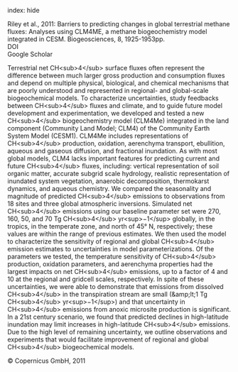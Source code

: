 index: hide

<div class="Citation">

  <div class="Citation-body">
    <div class="Citation-text">Riley et al., 2011: Barriers to predicting changes in global terrestrial methane fluxes: Analyses using CLM4ME, a methane biogeochemistry model integrated in CESM. <span class="Article-journal">Biogeosciences, </span><span class="Article-volume">8, </span>1925-1953pp.</div>
    <div class="Citation-links">
      <div class="CitationLink" data-href="https://doi.org/10.5194/bg-8-1925-2011">
        <div class="CitationLink-icon CitationLink-Doi"></div>
        <div class="CitationLink-text">DOI</div>
      </div>
      <div class="CitationLink" data-href="https://scholar.google.com/scholar?q=10.5194/bg-8-1925-2011">
        <div class="CitationLink-icon CitationLink-Scholar"></div>
        <div class="CitationLink-text">Google Scholar</div>
      </div>
    </div>
  </div>
</div>

Terrestrial net CH&lt;sub&gt;4&lt;/sub&gt; surface fluxes often represent the difference between much larger gross production and consumption fluxes and depend on multiple physical, biological, and chemical mechanisms that are poorly understood and represented in regional- and global-scale biogeochemical models. To characterize uncertainties, study feedbacks between CH&lt;sub&gt;4&lt;/sub&gt; fluxes and climate, and to guide future model development and experimentation, we developed and tested a new CH&lt;sub&gt;4&lt;/sub&gt; biogeochemistry model (CLM4Me) integrated in the land component (Community Land Model; CLM4) of the Community Earth System Model (CESM1). CLM4Me includes representations of CH&lt;sub&gt;4&lt;/sub&gt; production, oxidation, aerenchyma transport, ebullition, aqueous and gaseous diffusion, and fractional inundation. As with most global models, CLM4 lacks important features for predicting current and future CH&lt;sub&gt;4&lt;/sub&gt; fluxes, including: vertical representation of soil organic matter, accurate subgrid scale hydrology, realistic representation of inundated system vegetation, anaerobic decomposition, thermokarst dynamics, and aqueous chemistry. We compared the seasonality and magnitude of predicted CH&lt;sub&gt;4&lt;/sub&gt; emissions to observations from 18 sites and three global atmospheric inversions. Simulated net CH&lt;sub&gt;4&lt;/sub&gt; emissions using our baseline parameter set were 270, 160, 50, and 70 Tg CH&lt;sub&gt;4&lt;/sub&gt; yr&lt;sup&gt;−1&lt;/sup&gt; globally, in the tropics, in the temperate zone, and north of 45° N, respectively; these values are within the range of previous estimates. We then used the model to characterize the sensitivity of regional and global CH&lt;sub&gt;4&lt;/sub&gt; emission estimates to uncertainties in model parameterizations. Of the parameters we tested, the temperature sensitivity of CH&lt;sub&gt;4&lt;/sub&gt; production, oxidation parameters, and aerenchyma properties had the largest impacts on net CH&lt;sub&gt;4&lt;/sub&gt; emissions, up to a factor of 4 and 10 at the regional and gridcell scales, respectively. In spite of these uncertainties, we were able to demonstrate that emissions from dissolved CH&lt;sub&gt;4&lt;/sub&gt; in the transpiration stream are small (&amp;amp;lt;1 Tg CH&lt;sub&gt;4&lt;/sub&gt; yr&lt;sup&gt;−1&lt;/sup&gt;) and that uncertainty in CH&lt;sub&gt;4&lt;/sub&gt; emissions from anoxic microsite production is significant. In a 21st century scenario, we found that predicted declines in high-latitude inundation may limit increases in high-latitude CH&lt;sub&gt;4&lt;/sub&gt; emissions. Due to the high level of remaining uncertainty, we outline observations and experiments that would facilitate improvement of regional and global CH&lt;sub&gt;4&lt;/sub&gt; biogeochemical models.

<div class="Citation-copy">
&copy; Copernicus GmbH, 2011
</div>
